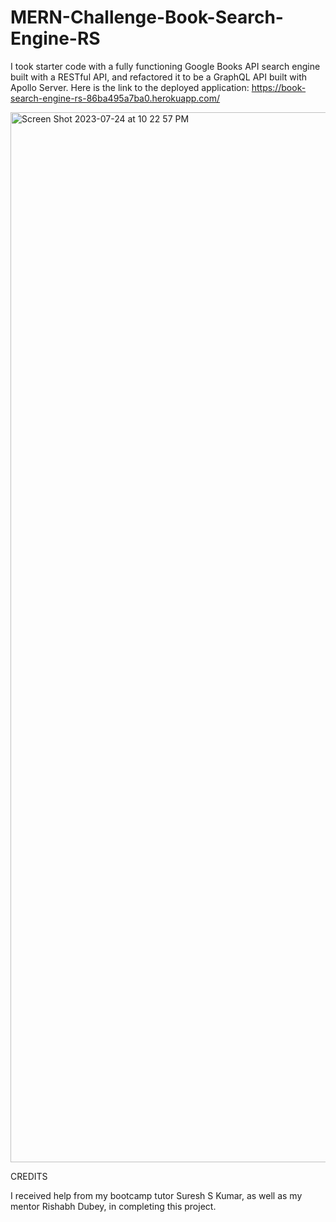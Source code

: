 # MERN-Challenge-Book-Search-Engine-RS

I took starter code with a fully functioning Google Books API search engine built with a RESTful API, and refactored it to be a GraphQL API built with Apollo Server.  Here is the link to the deployed application:  https://book-search-engine-rs-86ba495a7ba0.herokuapp.com/

<img width="1680" alt="Screen Shot 2023-07-24 at 10 22 57 PM" src="https://github.com/ramasantayana/MERN-Challenge-Book-Search-Engine-RS/assets/73452677/1a03bad3-9b95-44fa-877c-f1afd333694c">


CREDITS

I received help from my bootcamp tutor Suresh S Kumar, as well as my mentor Rishabh Dubey, in completing this project.  

